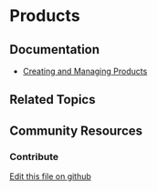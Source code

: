 # Products

## Documentation

* [Creating and Managing Products](https://learn.liferay.com/w/commerce/product-management/creating-and-managing-products)

## Related Topics

## Community Resources

### Contribute

[Edit this file on github](https://github.com/olafk/controlpanel-documentation-docs/blob/master/md/74en/com_liferay_commerce_product_definitions_web_internal_portlet_CPDefinitionsPortlet/product-relations.md)
